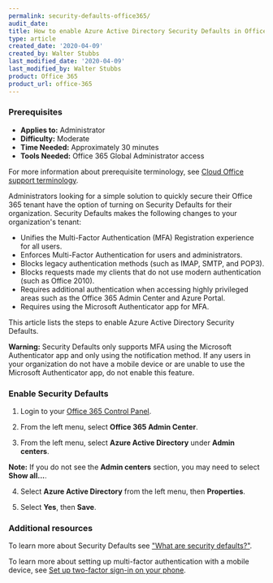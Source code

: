 ```yaml
---
permalink: security-defaults-office365/
audit_date:
title: How to enable Azure Active Directory Security Defaults in Office 365
type: article
created_date: '2020-04-09'
created_by: Walter Stubbs
last_modified_date: '2020-04-09'
last_modified_by: Walter Stubbs
product: Office 365
product_url: office-365
---
```


### Prerequisites

- **Applies to:** Administrator
- **Difficulty:** Moderate
- **Time Needed:** Approximately 30 minutes
- **Tools Needed:** Office 365 Global Administrator access

For more information about prerequisite terminology, see [Cloud Office support terminology](/how-to/cloud-office-support-terminology).

Administrators looking for a simple solution to quickly secure their Office 365 tenant have the option of turning on Security Defaults for their organization. Security Defaults makes the following changes to your organization's tenant:

-  Unifies the Multi-Factor Authentication (MFA) Registration experience for all users.
-  Enforces Multi-Factor Authentication for users and administrators.
-  Blocks legacy authentication methods (such as IMAP, SMTP, and POP3).
-  Blocks requests made my clients that do not use modern authentication (such as Office 2010).
-  Requires additional authentication when accessing highly privileged areas such as the Office 365 Admin Center and Azure Portal.
-  Requires using the Microsoft Authenticator app for MFA.

This article lists the steps to enable Azure Active Directory Security Defaults.

**Warning:** Security Defaults only supports MFA using the Microsoft Authenticator app and only using the notification method. If any users in your organization do not have a mobile device or are unable to use the Microsoft Authenticator app, do not enable this feature.

### Enable Security Defaults

1.	Login to your [Office 365 Control Panel](https://office365.cp.rackspace.com).

2.	From the left menu, select **Office 365 Admin Center**.

3.	From the left menu, select **Azure Active Directory** under **Admin centers**.

**Note:** If you do not see the **Admin centers** section, you may need to select **Show all...**.

4.	Select **Azure Active Directory** from the left menu, then **Properties**.

5.	Select **Yes**, then **Save**.

### Additional resources

To learn more about Security Defaults see ["What are security defaults?"](https://docs.microsoft.com/en-us/azure/active-directory/fundamentals/concept-fundamentals-security-defaults).

To learn more about setting up multi-factor authentication with a mobile device, see [Set up two-factor sign-in on your phone](https://support.office.com/en-us/article/set-up-multi-factor-authentication-in-microsoft-365-business-a32541df-079c-420d-9395-9d59354f7225).
